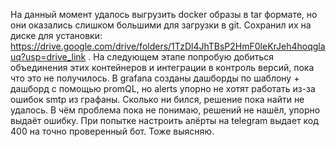 На данный момент удалось выгрузить docker образы в tar формате, но они оказались слишком большими для загрузки в git.
Сохранил их на диске для установки: https://drive.google.com/drive/folders/1TzDl4JhTBsP2HmF0leKrJeh4hoqglauq?usp=drive_link .
На следующем этапе попробую добиться объединения этих контейнеров и интеграции в контроль версий, пока что это не получилось. 
В grafana созданы дашборды по шаблону + дашборд с помощью promQL, но alerts упорно не хотят работать из-за ошибок smtp из графаны. Сколько ни бился, решение пока найти не удалось. В чём проблема пока не понимаю, решений не нашёл, упорно выдаёт ошибку. При попытке настроить алёрты на telegram выдает код 400 на точно проверенный бот. Тоже выясняю.
